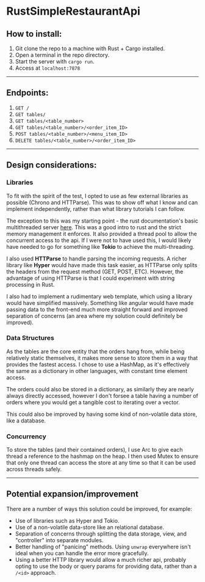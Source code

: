 # RustSimpleRestaurantApi

## How to install:

1. Git clone the repo to a machine with Rust + Cargo installed.
2. Open a terminal in the repo directory.
3. Start the server with `cargo run`.
4. Access at `localhost:7878`

---

## Endpoints:

1. `GET /`
2. `GET tables/`
3. `GET tables/<table_number>`
4. `GET tables/<table_number>/<order_item_ID>`
5. `POST tables/<table_number>/<menu_item_ID>`
6. `DELETE tables/<table_number>/<order_item_ID>`

---

## Design considerations:

### Libraries

To fit with the spirit of the test, I opted to use as few external libraries as possible (Chrono and HTTParse). This was to show off what I know and can implement independently, rather than what library tutorials I can follow.

The exception to this was my starting point - the rust documentation's basic multithreaded server [here](https://doc.rust-lang.org/book/ch20-02-multithreaded.html). This was a good intro to rust and the strict memory management it enforces. It also provided a thread pool to allow the concurrent access to the api. If I were not to have used this, I would likely have needed to go for something like **Tokio** to achieve the multi-threading.

I also used **HTTParse** to handle parsing the incoming requests. A richer library like **Hyper** would have made this task easier, as HTTParse only splits the headers from the request method (GET, POST, ETC). However, the advantage of using HTTParse is that I could experiment with string processing in Rust.

I also had to implement a rudimentary web template, which using a library would have simplified massively. Something like angular would have made passing data to the front-end much more straight forward and improved separation of concerns (an area where my solution could definitely be improved).

### Data Structures

As the tables are the core entity that the orders hang from, while being relatively static themselves, it makes more sense to store them in a way that provides the fastest access. I chose to use a HashMap, as it's effectively the same as a dictionary in other languages, with constant time element access.

The orders could also be stored in a dictionary, as similarly they are nearly always directly accessed, however I don't forsee a table having a number of orders where you would get a tangible cost to iterating over a vector.

This could also be improved by having some kind of non-volatile data store, like a database.

### Concurrency

To store the tables (and their contained orders), I use Arc to give each thread a reference to the hashmap on the heap. I then used Mutex to ensure that only one thread can access the store at any time so that it can be used across threads safely.

---

## Potential expansion/improvement

There are a number of ways this solution could be improved, for example:

- Use of libraries such as Hyper and Tokio.
- Use of a non-volatile data-store like an relational database.
- Separation of concerns through splitting the data storage, view, and "controller" into separate modules.
- Better handling of "panicing" methods. Using `unwrap` everywhere isn't ideal when you can handle the error more gracefully.
- Using a better HTTP library would allow a much richer api, probably opting to use the body or query params for providing data, rather than a `/<id>` approach.
